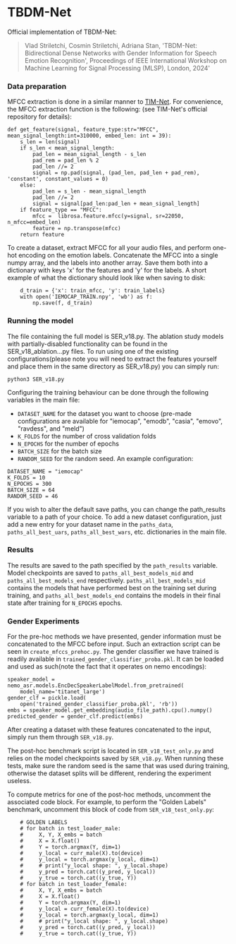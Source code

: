 # TBDM-Net
Official implementation of TBDM-Net:

>Vlad Striletchi, Cosmin Striletchi, Adriana Stan, 'TBDM-Net: Bidirectional Dense Networks with Gender Information for Speech Emotion Recognition', Proceedings of IEEE International Workshop on Machine Learning for Signal Processing (MLSP), London, 2024'


### Data preparation
MFCC extraction is done in a similar manner to [TIM-Net](https://github.com/Jiaxin-Ye/TIM-Net_SER).
For convenience, the MFCC extraction function is the following: (see TIM-Net's official repository for details):
```
def get_feature(signal, feature_type:str="MFCC", mean_signal_length:int=310000, embed_len: int = 39):
    s_len = len(signal)
    if s_len < mean_signal_length:
        pad_len = mean_signal_length - s_len
        pad_rem = pad_len % 2
        pad_len //= 2
        signal = np.pad(signal, (pad_len, pad_len + pad_rem), 'constant', constant_values = 0)
    else:
        pad_len = s_len - mean_signal_length
        pad_len //= 2
        signal = signal[pad_len:pad_len + mean_signal_length]
    if feature_type == "MFCC":
        mfcc =  librosa.feature.mfcc(y=signal, sr=22050, n_mfcc=embed_len)
        feature = np.transpose(mfcc)
    return feature
```
To create a dataset, extract MFCC for all your audio files, and perform one-hot encoding on the emotion labels.
Concatenate the MFCC into a single numpy array, and the labels into another array. Save them both into a dictionary
with keys 'x' for the features and 'y' for the labels. A short example of what the dictionary should look like when
saving to disk:
```
    d_train = {'x': train_mfcc, 'y': train_labels}
    with open('IEMOCAP_TRAIN.npy', 'wb') as f:
        np.save(f, d_train)
```

### Running the model
The file containing the full model is SER_v18.py. The ablation study models with partially-disabled functionality
can be found in the SER_v18_ablation...py files.
To run using one of the existing configurations(please note you will need to extract the features yourself
and place them in the same directory as SER_v18.py)
you can simply run:
```
python3 SER_v18.py
```
Configuring the training behaviour can be done through the following variables in the main file:
- `DATASET_NAME` for the dataset you want to choose (pre-made configurations are available for "iemocap",
"emodb", "casia", "emovo", "ravdess", and "meld")
- `K_FOLDS` for the number of cross validation folds
- `N_EPOCHS` for the number of epochs
- `BATCH_SIZE` for the batch size
- `RANDOM_SEED` for the random seed.
An example configuration:
```
DATASET_NAME = "iemocap"
K_FOLDS = 10
N_EPOCHS = 300
BATCH_SIZE = 64
RANDOM_SEED = 46
```
If you wish to alter the default save paths, you can change the path_results variable to a path of your choice.
To add a new dataset configuration, just add a new entry for your dataset name in the `paths_data`, `paths_all_best_uars`,
`paths_all_best_wars`, etc. dictionaries in the main file.

### Results
The results are saved to the path specified by the `path_results` variable. Model checkpoints are saved
to `paths_all_best_models_mid` and `paths_all_best_models_end` respectively. `paths_all_best_models_mid` contains
the models that have performed best on the training set during training, and `paths_all_best_models_end` contains
the models in their final state after training for `N_EPOCHS` epochs.


### Gender Experiments
For the pre-hoc methods we have presented, gender information must be concatenated to the MFCC before input.
Such an extraction script can be seen in `create_mfccs_prehoc.py`.
The gender classifier we have trained is readily available in `trained_gender_classifier_proba.pkl`.
It can be loaded and used as such(note the fact that it operates on nemo encodings):
```
speaker_model = nemo_asr.models.EncDecSpeakerLabelModel.from_pretrained(
    model_name='titanet_large')
gender_clf = pickle.load(
    open('trained_gender_classifier_proba.pkl', 'rb'))
embs = speaker_model.get_embedding(audio_file_path).cpu().numpy()
predicted_gender = gender_clf.predict(embs)

```
After creating a dataset with these features concatenated to the input, simply run them through `SER_v18.py`.

The post-hoc benchmark script is located in `SER_v18_test_only.py` and relies on the model checkpoints
saved by `SER_v18.py`. When running these tests, make sure the random seed is the same
that was used during training, otherwise the dataset splits will be different,
rendering the experiment useless.

To compute metrics for one of the post-hoc methods, uncomment the associated code block. For example,
to perform the "Golden Labels" benchmark, uncomment this block of code from `SER_v18_test_only.py`:
```
    # GOLDEN LABELS
    # for batch in test_loader_male:
    #     X, Y, X_embs = batch
    #     X = X.float()
    #     Y = torch.argmax(Y, dim=1)
    #     y_local = curr_male(X).to(device)
    #     y_local = torch.argmax(y_local, dim=1)
    #     # print("y_local shape: ", y_local.shape)
    #     y_pred = torch.cat((y_pred, y_local))
    #     y_true = torch.cat((y_true, Y))
    # for batch in test_loader_female:
    #     X, Y, X_embs = batch
    #     X = X.float()
    #     Y = torch.argmax(Y, dim=1)
    #     y_local = curr_female(X).to(device)
    #     y_local = torch.argmax(y_local, dim=1)
    #     # print("y_local shape: ", y_local.shape)
    #     y_pred = torch.cat((y_pred, y_local))
    #     y_true = torch.cat((y_true, Y))
```


